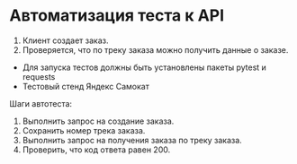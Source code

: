 # **Автоматизация теста к API**

1. Клиент создает заказ.
2. Проверяется, что по треку заказа можно получить данные о заказе.

* Для запуска тестов должны быть установлены пакеты pytest и requests
* Тестовый стенд Яндекс Самокат


Шаги автотеста:
1. Выполнить запрос на создание заказа. 
2. Сохранить номер трека заказа.
3. Выполнить запрос на получения заказа по треку заказа.
4. Проверить, что код ответа равен 200.